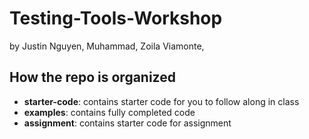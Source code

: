 # Testing-Tools-Workshop

by Justin Nguyen, Muhammad, Zoila Viamonte,

## How the repo is organized

-   **starter-code**: contains starter code for you to follow along in class
-   **examples**: contains fully completed code
-   **assignment**: contains starter code for assignment

